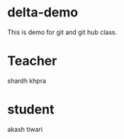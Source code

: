 # delta-demo
This is demo for  git and git hub class.


# Teacher  
shardh khpra 


# student

akash tiwari




